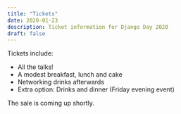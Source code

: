 ```yaml
---
title: "Tickets"
date: 2020-01-23
description: Ticket information for Django Day 2020
draft: false
---
```


Tickets include:

* All the talks!
* A modest breakfast, lunch and cake
* Networking drinks afterwards
* Extra option: Drinks and dinner (Friday evening event)

The sale is coming up shortly.